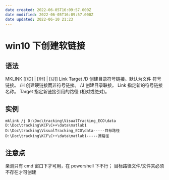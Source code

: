 ```yaml
---
date created: 2022-06-05T16:09:57.000Z
date modified: 2022-06-05T16:09:57.000Z
date updated: 2022-06-10 21:23
---
```


# win10 下创建软链接

## 语法

MKLINK [[/D] | [/H] | [/J]] Link Target
/D 创建目录符号链接。默认为文件
符号链接。
/H 创建硬链接而非符号链接。
/J 创建目录联接。
Link 指定新的符号链接名称。
Target 指定新链接引用的路径 (相对或绝对)。

## 实例

```shell
mklink /j D:\Doc\tracking\VisualTracking_ECO\data D:\Doc\tracking\KCF\C++\data\matlab1
D:\Doc\tracking\VisualTracking_ECO\data-----目标路径
D:\Doc\tracking\KCF\C++\data\matlab1-----源路径
```

## 注意点

亲测只有 cmd 窗口下才可用，在 powershell 下不行；
目标路径文件/文件夹必须不存在才可创建

